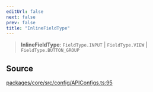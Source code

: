 ```yaml
---
editUrl: false
next: false
prev: false
title: "InlineFieldType"
---
```


> **InlineFieldType**: `FieldType.INPUT` \| `FieldType.VIEW` \| `FieldType.BUTTON_GROUP`

## Source

[packages/core/src/config/APIConfigs.ts:95](https://github.com/mProjectsCode/obsidian-meta-bind-plugin/blob/bf383cc50e22f56b35d4d9074e74a4639c99d45e/packages/core/src/config/APIConfigs.ts#L95)

